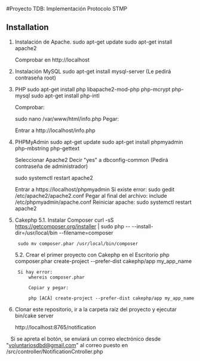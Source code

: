 #Proyecto TDB: Implementación Protocolo STMP

## Installation

1. Instalación de Apache.
	sudo apt-get update
	sudo apt-get install apache2

	Comprobar en http://localhost

2. Instalación MySQL
	sudo apt-get install mysql-server
	(Le pedirá contraseña root)

3. PHP
	sudo apt-get install php libapache2-mod-php php-mcrypt php-mysql
	sudo apt-get install php-intl

	Comprobar:

	sudo nano /var/www/html/info.php
	Pegar:

	<?php
		phpinfo();
	?>

	Entrar a http://localhost/info.php

4. PHPMyAdmin
	sudo apt-get update
	sudo apt-get install phpmyadmin php-mbstring php-gettext

	Seleccionar Apache2
	Decir "yes" a dbconfig-common
	(Pedirá contraseña de administrador)

	sudo systemctl restart apache2

	Entrar a https://localhost/phpmyadmin
		Si existe error:
			sudo gedit /etc/apache2/apache2.conf
			Pegar al final del archivo:
				include /etc/phpmyadmin/apache.conf
			Reiniciar apache:
				sudo systemctl restart apache2

5. Cakephp
	5.1. Instalar Composer
		curl -sS https://getcomposer.org/installer | sudo php -- --install-dir=/usr/local/bin --filename=composer

		sudo mv composer.phar /usr/local/bin/composer

	5.2. Crear el primer proyecto con Cakephp en el Escritorio
		php composer.phar create-project --prefer-dist cakephp/app my_app_name

		Si hay error:
			whereis composer.phar

			Copiar y pegar:

			php [ACÁ] create-project --prefer-dist cakephp/app my_app_name

6. Clonar este repositorio, ir a la carpeta raíz del proyecto y ejecutar
    bin/cake server
    
    http://localhost:8765/notification
    
    Si se apreta el botón, se enviará un correo electrónico desde "voluntariosdbd@gmail.com" al correo puesto en 
    /src/controller/NotificationCntroller.php
